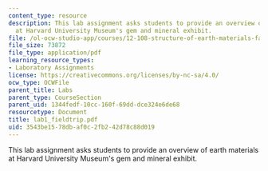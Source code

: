 ```yaml
---
content_type: resource
description: This lab assignment asks students to provide an overview of earth materials
  at Harvard University Museum's gem and mineral exhibit.
file: /ol-ocw-studio-app/courses/12-108-structure-of-earth-materials-fall-2004/3543be1578dbaf0c2fb242d78c88d019_lab1_fieldtrip.pdf
file_size: 73872
file_type: application/pdf
learning_resource_types:
- Laboratory Assignments
license: https://creativecommons.org/licenses/by-nc-sa/4.0/
ocw_type: OCWFile
parent_title: Labs
parent_type: CourseSection
parent_uid: 1344fedf-10cc-160f-69dd-dce324e6de68
resourcetype: Document
title: lab1_fieldtrip.pdf
uid: 3543be15-78db-af0c-2fb2-42d78c88d019
---
```

This lab assignment asks students to provide an overview of earth materials at Harvard University Museum's gem and mineral exhibit.